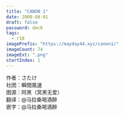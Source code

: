 ```yaml
---
title: "CANON 1"
date: 2008-08-01
draft: false
password: dmc6
tags: 
  - r18
imagePrefix: "https://mayday44.xyz/canon1/"  
imageCount: 74
imageExt: ".png" 
startIndex: 1
---
```

作者：さたけ  
社团：瞬間風速  
图源：阿黑（冥黑无爱）  
翻译：@马拉桑喝酒醉  
嵌字：@马拉桑喝酒醉

